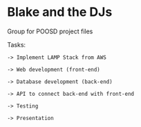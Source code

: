# Blake and the DJs
Group for POOSD project files

Tasks:

	-> Implement LAMP Stack from AWS
	
	-> Web development (front-end)
	
	-> Database development (back-end)
	
	-> API to connect back-end with front-end
	
	-> Testing
	
	-> Presentation
	
    
